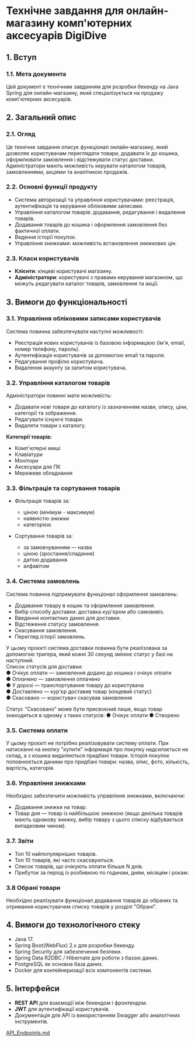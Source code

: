# Технічне завдання для онлайн-магазину комп'ютерних аксесуарів DigiDive

## 1. Вступ

### 1.1. Мета документа

Цей документ є технічним завданням для розробки бекенду на Java Spring для онлайн-магазину, який спеціалізується на продажу комп'ютерних аксесуарів.

## 2. Загальний опис

### 2.1. Огляд

Це технічне завдання описує функціонал онлайн-магазину, який дозволяє користувачам переглядати товари, додавати їх до кошика, оформлювати замовлення і відстежувати статус доставки. Адміністратори мають можливість керувати каталогом товарів, замовленнями, акціями та аналітикою продажів.

### 2.2. Основні функції продукту

- Система авторизації та управління користувачами: реєстрація, аутентифікація та керування обліковими записами.
- Управління каталогом товарів: додавання, редагування і видалення товарів.
- Додавання товарів до кошика і оформлення замовлення без фактичної оплати.
- Ведення історії покупок.
- Управління знижками: можливість встановлення знижкових цін.

### 2.3. Класи користувачів

- **Клієнти**: кінцеві користувачі магазину.
- **Адміністратори**: користувачі з правами керування магазином, що можуть редагувати каталог товарів, замовлення та акції.

## 3. Вимоги до функціональності

### 3.1. Управління обліковими записами користувачів

Система повинна забезпечувати наступні можливості:

- Реєстрація нових користувачів із базовою інформацією (ім'я, email, номер телефону, пароль).
- Аутентифікація користувачів за допомогою email та пароля.
- Редагування профілю користувача.
- Видалення акаунту за запитом користувача.

### 3.2. Управління каталогом товарів

Адміністратори повинні мати можливість:

- Додавати нові товари до каталогу із зазначенням назви, опису, ціни, категорії та зображення.
- Редагувати існуючі товари.
- Видаляти товари з каталогу.

**Категорії товарів:**
- Комп'ютерні миші
- Клавіатури
- Монітори
- Аксесуари для ПК
- Мережеве обладнання

### 3.3. Фільтрація та сортування товарів

- Фільтрація товарів за:
    - ціною (мінімум - максимум)
    - наявністю знижки
    - категорією

- Сортування товарів за:
    - за замовчуванням — назва
    - ціною (зростання/спадання)
    - датою додавання
    - алфавітом

### 3.4. Система замовлень

Система повинна підтримувати функціонал оформлення замовлень:

- Додавання товару в кошик та оформлення замовлення.
- Вибір способу доставки: доставка кур'єром або самовивіз.
- Введення контактних даних для доставки.
- Відстеження статусу замовлення.
- Скасування замовлення.
- Перегляд історії замовлень.

У цьому проєкті система доставки повинна бути реалізована за допомогою тригера, який кожні 30 секунд змінює статус у базі на наступний.  
Список статусів для доставки:  
● Очікує оплати — замовлення додано до кошика і очікує оплати  
● Оплачено — замовлення оплачено  
● У дорозі — транспортування товару до користувача  
● Доставлено — кур'єр доставив товар (кінцевий статус)  
● Скасовано — користувач скасував замовлення

Статус "Скасовано" може бути присвоєний лише, якщо товар знаходиться в одному з таких статусів:
● Очікує оплати
● Створено

### 3.5. Система оплати

У цьому проєкті не потрібно реалізовувати систему оплати. При натисканні на кнопку "купити" інформація про покупку надсилається на склад, а з кошика видаляються придбані товари. Історія покупок поповнюється даними про придбані товари: назва, опис, фото, кількість, вартість, категорія.

### 3.6. Управління знижками

Необхідно забезпечити можливість управління знижками, включаючи:

- Додавання знижки на товар.
- Товар дня — товар із найбільшою знижкою (якщо декілька товарів мають однакову знижку, вибір товару з цього списку відбувається випадковим чином).

### 3.7. Звіти

- Топ 10 найпопулярніших товарів.
- Топ 10 товарів, які часто скасовуються.
- Список товарів, що очікують оплати більше N днів.
- Прибуток за період із розбивкою по годинам, дням, місяцям і рокам.

### 3.8 Обрані товари

Необхідно реалізувати функціонал додавання товарів до обраних та отримання користувачем списку товарів у розділі "Обрані".

## 4. Вимоги до технологічного стеку

- Java 17.
- Spring Boot(WebFlux) 2.x для розробки бекенду.
- Spring Security для забезпечення безпеки.
- Spring Data R2DBC / Hibernate для роботи з базою даних.
- PostgreSQL як основна база даних.
- Docker для контейнеризації всіх компонентів системи.

## 5. Інтерфейси

- **REST API** для взаємодії між бекендом і фронтендом.
- **JWT** для аутентифікації користувачів.
- Документація для API із використанням Swagger або аналогічних інструментів.

[API_Endpoints.md](API_Endpoints.md)